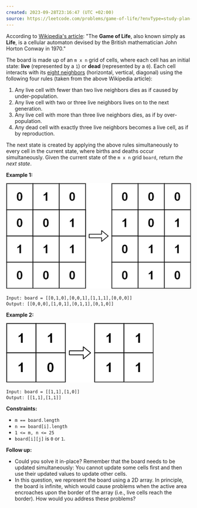 ```yaml
---
created: 2023-09-28T23:16:47 (UTC +02:00)
source: https://leetcode.com/problems/game-of-life/?envType=study-plan-v2&envId=top-interview-150
---
```

According to [Wikipedia's article](https://en.wikipedia.org/wiki/Conway%27s_Game_of_Life): "The **Game of Life**, also known simply as **Life**, is a cellular automaton devised by the British mathematician John Horton Conway in 1970."

The board is made up of an `m x n` grid of cells, where each cell has an initial state: **live** (represented by a `1`) or **dead** (represented by a `0`). Each cell interacts with its [eight neighbors](https://en.wikipedia.org/wiki/Moore_neighborhood) (horizontal, vertical, diagonal) using the following four rules (taken from the above Wikipedia article):

1.  Any live cell with fewer than two live neighbors dies as if caused by under-population.
2.  Any live cell with two or three live neighbors lives on to the next generation.
3.  Any live cell with more than three live neighbors dies, as if by over-population.
4.  Any dead cell with exactly three live neighbors becomes a live cell, as if by reproduction.

The next state is created by applying the above rules simultaneously to every cell in the current state, where births and deaths occur simultaneously. Given the current state of the `m x n` grid `board`, return _the next state_.

**Example 1:**

![img.png](img.png)

```
Input: board = [[0,1,0],[0,0,1],[1,1,1],[0,0,0]]
Output: [[0,0,0],[1,0,1],[0,1,1],[0,1,0]]

```

**Example 2:**

![img_1.png](img_1.png)

```
Input: board = [[1,1],[1,0]]
Output: [[1,1],[1,1]]

```

**Constraints:**

-   `m == board.length`
-   `n == board[i].length`
-   `1 <= m, n <= 25`
-   `board[i][j]` is `0` or `1`.

**Follow up:**

-   Could you solve it in-place? Remember that the board needs to be updated simultaneously: You cannot update some cells first and then use their updated values to update other cells.
-   In this question, we represent the board using a 2D array. In principle, the board is infinite, which would cause problems when the active area encroaches upon the border of the array (i.e., live cells reach the border). How would you address these problems?
